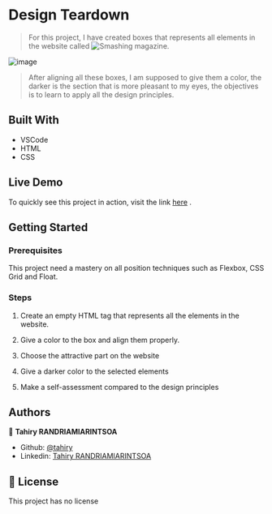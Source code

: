 # Design Teardown

> For this project, I have created boxes that represents all elements in the website called ![Smashing magazine](https://www.smashingmagazine.com/).

![image](https://user-images.githubusercontent.com/47100064/92925609-6a33fe80-f443-11ea-997b-7f16085cd9c3.png)


> After aligning all these boxes, I am supposed to give them a color, the darker is the section that is more pleasant to my eyes, the objectives is to 
learn to apply all the design principles.

## Built With

- VSCode
- HTML
- CSS

## Live Demo

To quickly see this project in action, visit the link [here](https://raw.githack.com/tahiry-dev/teardown-magazine/solo-teardown/index.html) .

## Getting Started

### Prerequisites

This project need a mastery on all position techniques such as Flexbox, CSS Grid and Float.

### Steps

1. Create an empty HTML tag that represents all the elements in the website.

2. Give a color to the box and align them properly.

3. Choose the attractive part on the website

4. Give a darker color to the selected elements

5. Make a self-assessment compared to the design principles

## Authors

👤 **Tahiry RANDRIAMIARINTSOA**

- Github: [@tahiry](https://github.com/tahiry-dev)
- Linkedin: [Tahiry RANDRIAMIARINTSOA](https://www.linkedin.com/in/tahiry-randriamiarintsoa-2276831b1/)


## 📝 License

This project has no license
